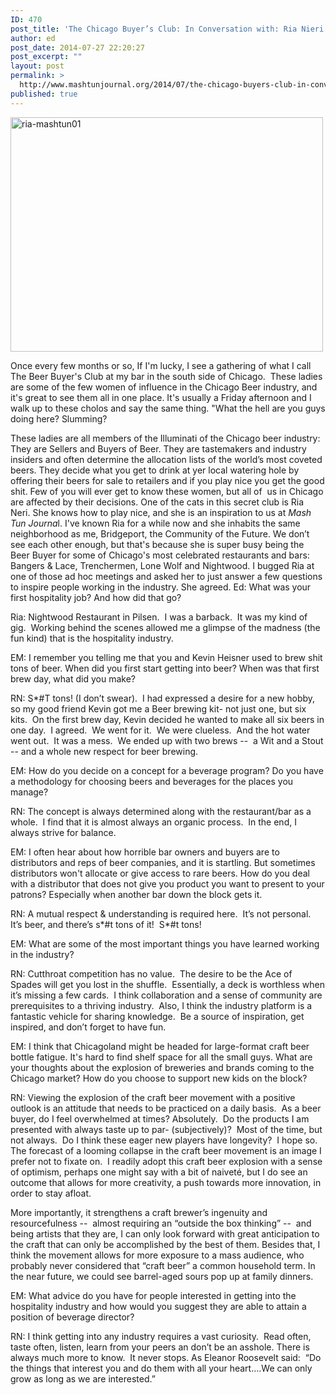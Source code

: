 ```yaml
---
ID: 470
post_title: 'The Chicago Buyer’s Club: In Conversation with: Ria Nieri'
author: ed
post_date: 2014-07-27 22:20:27
post_excerpt: ""
layout: post
permalink: >
  http://www.mashtunjournal.org/2014/07/the-chicago-buyers-club-in-conversation-with-ria-nieri/
published: true
---
```

<a href="http://www.mashtunjournal.org/2014/07/the-chicago-buyers-club-in-conversation-with-ria-nieri/ria-mashtun01/" rel="attachment wp-att-471"><img class="alignnone size-full wp-image-471" src="http://www.mashtunjournal.org/wp-content/uploads/2014/07/ria-mashtun01.jpg" alt="ria-mashtun01" width="500" height="375" /></a>

Once every few months or so, If I'm lucky, I see a gathering of what I call The Beer Buyer's Club at my bar in the south side of Chicago.  These ladies are some of the few women of influence in the Chicago Beer industry, and it's great to see them all in one place. It's usually a Friday afternoon and I walk up to these cholos and say the same thing. "What the hell are you guys doing here? Slumming?

These ladies are all members of the Illuminati of the Chicago beer industry: They are Sellers and Buyers of Beer. They are tastemakers and industry insiders and often determine the allocation lists of the world’s most coveted beers. They decide what you get to drink at yer local watering hole by offering their beers for sale to retailers and if you play nice you get the good shit.
Few of you will ever get to know these women, but all of  us in Chicago are affected by their decisions. One of the cats in this secret club is Ria Neri. She knows how to play nice, and she is an inspiration to us at <em>Mash Tun Journa</em>l. I've known Ria for a while now and she inhabits the same neighborhood as me, Bridgeport, the Community of the Future. We don’t see each other enough, but that's because she is super busy being the Beer Buyer for some of Chicago's most celebrated restaurants and bars: Bangers &amp; Lace, Trenchermen, Lone Wolf and Nightwood. I bugged Ria at one of those ad hoc meetings and asked her to just answer a few questions to inspire people working in the industry. She agreed.
Ed: What was your first hospitality job? And how did that go?

Ria: Nightwood Restaurant in Pilsen.  I was a barback.  It was my kind of gig.  Working behind the scenes allowed me a glimpse of the madness (the fun kind) that is the hospitality industry.

EM: I remember you telling me that you and Kevin Heisner used to brew shit tons of beer. When did you first start getting into beer? When was that first brew day, what did you make?

RN: S*#T tons! (I don’t swear).  I had expressed a desire for a new hobby, so my good friend Kevin got me a Beer brewing kit- not just one, but six kits.  On the first brew day, Kevin decided he wanted to make all six beers in one day.  I agreed.  We went for it.  We were clueless.  And the hot water went out.  It was a mess.  We ended up with two brews --  a Wit and a Stout -- and a whole new respect for beer brewing.

EM: How do you decide on a concept for a beverage program? Do you have a methodology for choosing beers and beverages for the places you manage?

RN: The concept is always determined along with the restaurant/bar as a whole.  I find that it is almost always an organic process.  In the end, I always strive for balance.

EM: I often hear about how horrible bar owners and buyers are to distributors and reps of beer companies, and it is startling. But sometimes distributors won't allocate or give access to rare beers. How do you deal with a distributor that does not give you product you want to present to your patrons? Especially when another bar down the block gets it.

RN: A mutual respect &amp; understanding is required here.  It’s not personal.  It’s beer, and there’s s*#t tons of it!  S*#t tons!

EM: What are some of the most important things you have learned working in the industry?

RN: Cutthroat competition has no value.  The desire to be the Ace of Spades will get you lost in the shuffle.  Essentially, a deck is worthless when it’s missing a few cards.  I think collaboration and a sense of community are prerequisites to a thriving industry.  Also, I think the industry platform is a fantastic vehicle for sharing knowledge.  Be a source of inspiration, get inspired, and don’t forget to have fun.

EM: I think that Chicagoland might be headed for large-format craft beer bottle fatigue. It's hard to find shelf space for all the small guys. What are your thoughts about the explosion of breweries and brands coming to the Chicago market? How do you choose to support new kids on the block?

RN: Viewing the explosion of the craft beer movement with a positive outlook is an attitude that needs to be practiced on a daily basis.  As a beer buyer, do I feel overwhelmed at times? Absolutely.  Do the products I am presented with always taste up to par- (subjectively)?  Most of the time, but not always.  Do I think these eager new players have longevity?  I hope so.
The forecast of a looming collapse in the craft beer movement is an image I prefer not to fixate on.  I readily adopt this craft beer explosion with a sense of optimism, perhaps one might say with a bit of naiveté, but I do see an outcome that allows for more creativity, a push towards more innovation, in order to stay afloat.

More importantly, it strengthens a craft brewer’s ingenuity and resourcefulness --  almost requiring an “outside the box thinking” --  and being artists that they are, I can only look forward with great anticipation to the craft that can only be accomplished by the best of them. Besides that, I think the movement allows for more exposure to a mass audience, who probably never considered that “craft beer” a common household term. In the near future, we could see barrel-aged sours pop up at family dinners.

EM: What advice do you have for people interested in getting into the hospitality industry and how would you suggest they are able to attain a position of beverage director?

RN: I think getting into any industry requires a vast curiosity.  Read often, taste often, listen, learn from your peers an don’t be an asshole. There is always much more to know.  It never stops. As Eleanor Roosevelt said:  “Do the things that interest you and do them with all your heart….We can only grow as long as we are interested.”